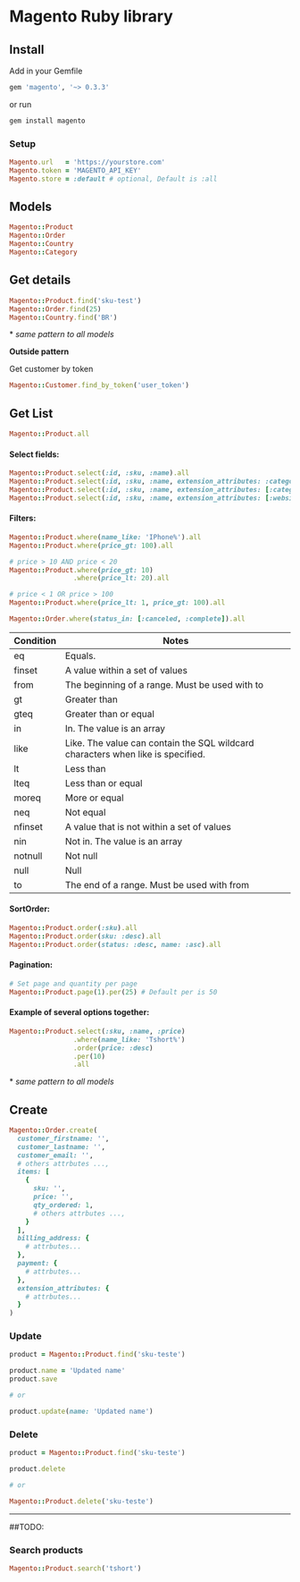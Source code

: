 # Magento Ruby library

## Install

Add in your Gemfile

```rb
gem 'magento', '~> 0.3.3'
```

or run

```sh
gem install magento
```

### Setup

```rb
Magento.url   = 'https://yourstore.com'
Magento.token = 'MAGENTO_API_KEY'
Magento.store = :default # optional, Default is :all
```

## Models
```rb
Magento::Product
Magento::Order
Magento::Country
Magento::Category
```

## Get details

```rb
Magento::Product.find('sku-test')
Magento::Order.find(25)
Magento::Country.find('BR')
```
\* _same pattern to all models_

**Outside pattern**

Get customer by token

```rb
Magento::Customer.find_by_token('user_token')
```

## Get List

```rb
Magento::Product.all
```

#### Select fields:
```rb
Magento::Product.select(:id, :sku, :name).all
Magento::Product.select(:id, :sku, :name, extension_attributes: :category_links).all
Magento::Product.select(:id, :sku, :name, extension_attributes: [:category_links, :website_ids]).all
Magento::Product.select(:id, :sku, :name, extension_attributes: [:website_ids, { category_links: :category_id }]).all
```

#### Filters:

```rb
Magento::Product.where(name_like: 'IPhone%').all
Magento::Product.where(price_gt: 100).all

# price > 10 AND price < 20
Magento::Product.where(price_gt: 10)
                .where(price_lt: 20).all

# price < 1 OR price > 100
Magento::Product.where(price_lt: 1, price_gt: 100).all

Magento::Order.where(status_in: [:canceled, :complete]).all
```

| Condition | Notes |
| --------- | ----- |
|eq         | Equals. |
|finset     | A value within a set of values |
|from       | The beginning of a range. Must be used with to |
|gt         | Greater than |
|gteq       | Greater than or equal |
|in         | In. The value is an array |
|like       | Like. The value can contain the SQL wildcard characters when like is specified. |
|lt         | Less than |
|lteq       | Less than or equal |
|moreq      | More or equal |
|neq        | Not equal |
|nfinset    | A value that is not within a set of values |
|nin        | Not in. The value is an array |
|notnull    | Not null |
|null       | Null |
|to         | The end of a range. Must be used with from |


#### SortOrder:

```rb
Magento::Product.order(:sku).all
Magento::Product.order(sku: :desc).all
Magento::Product.order(status: :desc, name: :asc).all
```

#### Pagination:

```rb
# Set page and quantity per page
Magento::Product.page(1).per(25) # Default per is 50
```

#### Example of several options together:
```rb
Magento::Product.select(:sku, :name, :price)
                .where(name_like: 'Tshort%')
                .order(price: :desc)
                .per(10)
                .all
```

\* _same pattern to all models_

## Create

```rb
Magento::Order.create(
  customer_firstname: '',
  customer_lastname: '',
  customer_email: '',
  # others attrbutes ...,
  items: [
    {
      sku: '',
      price: '',
      qty_ordered: 1,
      # others attrbutes ...,
    }
  ],
  billing_address: {
    # attrbutes...
  },
  payment: {
    # attrbutes...
  },
  extension_attributes: {
    # attrbutes...
  }
)
```

### Update

```rb
product = Magento::Product.find('sku-teste')

product.name = 'Updated name'
product.save

# or

product.update(name: 'Updated name')
```

### Delete

```rb
product = Magento::Product.find('sku-teste')

product.delete

# or

Magento::Product.delete('sku-teste')
```

___

##TODO:

### Search products
```rb
Magento::Product.search('tshort')
```
